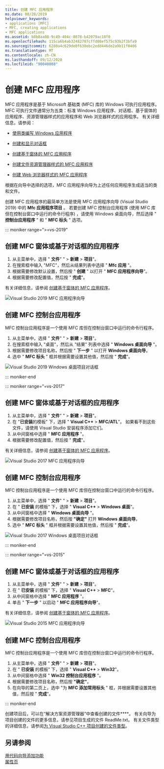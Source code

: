 ```yaml
---
title: 创建 MFC 应用程序
ms.date: 08/28/2019
helpviewer_keywords:
- applications [MFC]
- MFC, creating applications
- MFC applications
ms.assetid: b8b8aa08-9c49-404c-8078-b42079ac18f0
ms.openlocfilehash: 115ca6b4ab32482707cffd08ef575c93b2f3bfa9
ms.sourcegitcommit: 6280a4c629de0f638ebc2edd446de2a9b11f0406
ms.translationtype: MT
ms.contentlocale: zh-CN
ms.lasthandoff: 09/12/2020
ms.locfileid: "90040088"
---
```

# <a name="creating-an-mfc-application"></a>创建 MFC 应用程序

MFC 应用程序是基于 Microsoft 基础类 (MFC) 库的 Windows 可执行应用程序。 MFC 可执行文件通常分为五类：标准 Windows 应用程序、对话框、基于窗体的应用程序、资源管理器样式的应用程序和 Web 浏览器样式的应用程序。 有关详细信息，请参阅：

- [使用类编写 Windows 应用程序](../../mfc/using-the-classes-to-write-applications-for-windows.md)

- [创建和显示对话框](../../mfc/creating-and-displaying-dialog-boxes.md)

- [创建基于窗体的 MFC 应用程序](../../mfc/reference/creating-a-forms-based-mfc-application.md)

- [创建文件资源管理器样式的 MFC 应用程序](../../mfc/reference/creating-a-file-explorer-style-mfc-application.md)

- [创建 Web 浏览器样式的 MFC 应用程序](../../mfc/reference/creating-a-web-browser-style-mfc-application.md)

根据在向导中选择的选项，MFC 应用程序向导为上述任何应用程序生成适当的类和文件。

创建 MFC 应用程序的最简单方法是使用 MFC 应用程序向导 (Visual Studio 2019) 中的 **Mfc 应用程序项目** 。 若要创建 MFC 控制台应用程序 (使用 MFC 库但在控制台窗口中运行的命令行程序) ，请使用 Windows 桌面向导，然后选择 " **控制台应用程序** " 和 " **MFC 标头** " 选项。

::: moniker range=">=vs-2019"

## <a name="to-create-an-mfc-forms-or-dialog-based-application"></a>创建 MFC 窗体或基于对话框的应用程序

1. 从主菜单中，选择 " **文件**" " > **新建** > **项目**"。
1. 在搜索框中输入 "MFC"，然后从结果列表中选择 " **Mfc 应用** "。
1. 根据需要修改默认设置，然后按 " **创建** " 以打开 " **MFC 应用程序向导**"。
1. 根据需要修改配置值，然后按 " **完成**"。

有关详细信息，请参阅 [创建基于窗体的 MFC 应用程序](creating-a-forms-based-mfc-application.md)。

![Visual Studio 2019 MFC 应用程序向导](media/mfc-app-wizard.png)

## <a name="to-create-an-mfc-console-application"></a>创建 MFC 控制台应用程序

MFC 控制台应用程序是一个使用 MFC 库但在控制台窗口中运行的命令行程序。

1. 从主菜单中，选择 " **文件**" " > **新建** > **项目**"。
1. 在搜索框中输入 "桌面"，然后从 "结果" 列表中选择 " **Windows 桌面向导** "。
1. 根据需要修改项目名称，然后按 " **下一步** " 以打开 **Windows 桌面向导**。
1. 选中 " **MFC 标头** " 框并根据需要设置其他值，然后按 " **完成**"。

![Visual Studio 2019 Windows 桌面项目对话框](media/windows-desktop-wizard.png)

::: moniker-end

::: moniker range="=vs-2017"

## <a name="to-create-an-mfc-forms-or-dialog-based-application"></a>创建 MFC 窗体或基于对话框的应用程序

1. 从主菜单中，选择 " **文件**" " > **新建** > **项目**"。
1. 在 "**已安装**的模板" 下，选择 " **Visual C++**  >  **MFC/ATL**"。 如果看不到这些文件，请使用 Visual Studio 安装程序添加它们。
1. 从中间窗格中选择 " **MFC 应用程序** "。
1. 根据需要修改配置值，然后按 " **完成**"。

有关详细信息，请参阅 [创建基于窗体的 MFC 应用程序](creating-a-forms-based-mfc-application.md)。

![Visual Studio 2017 MFC 应用程序向导](media/mfc-app-wizard.png)

## <a name="to-create-an-mfc-console-application"></a>创建 MFC 控制台应用程序

MFC 控制台应用程序是一个使用 MFC 库但在控制台窗口中运行的命令行程序。

1. 从主菜单中，选择 " **文件**" " > **新建** > **项目**"。
1. 在 " **已安装** 的模板" 下，选择 " **Visual C++** > **Windows 桌面**"。
1. 从中间窗格中选择 " **Windows 桌面向导** "。
1. 根据需要修改项目名称，然后按 **"确定"** 打开 **Windows 桌面向导**。
1. 选中 " **MFC 标头** " 框并根据需要设置其他值，然后按 " **完成**"。

![Visual Studio 2017 Windows 桌面项目对话框](media/windows-desktop-wizard-2017.png)

::: moniker-end

::: moniker range="=vs-2015"

## <a name="to-create-an-mfc-forms-or-dialog-based-application"></a>创建 MFC 窗体或基于对话框的应用程序

1. 从主菜单中，选择 " **文件**" " > **新建** > **项目**"。
1. 在 " **已安装** 的模板" 下，选择 " **Visual C++** > **MFC**"。
1. 从中间窗格中选择 " **MFC 应用程序** "。
1. 单击 " **下一步** " 以启动 " **MFC 应用程序向导**"。

有关详细信息，请参阅 [创建基于窗体的 MFC 应用程序](creating-a-forms-based-mfc-application.md)。

![Visual Studio 2015 MFC 应用程序向导](media/mfc-app-wizard-2015.png)

## <a name="to-create-an-mfc-console-application"></a>创建 MFC 控制台应用程序

MFC 控制台应用程序是一个使用 MFC 库但在控制台窗口中运行的命令行程序。

1. 从主菜单中，选择 " **文件**" " > **新建** > **项目**"。
1. 在 " **已安装** 的模板" 下，选择 " **Visual C++** > **Win32**"。
1. 从中间窗格中选择 " **Win32 控制台应用程序** "。
1. 根据需要修改项目名称，然后按 **"确定"**。
1. 在向导的第二页上，选中 "为 **MFC 添加常用标头** " 框，并根据需要设置其他值，然后按 " **完成**"。

::: moniker-end

创建项目后，可以在“解决方案资源管理器”中查看创建的文件****。 有关向导为项目创建的文件的更多信息，请参见项目生成的文件 ReadMe.txt。 有关文件类型的详细信息，请参阅[为 Visual Studio C++ 项目创建的文件类型](../../build/reference/file-types-created-for-visual-cpp-projects.md)。

## <a name="see-also"></a>另请参阅

[用代码向导添加功能](../../ide/adding-functionality-with-code-wizards-cpp.md)<br/>
[属性页](../../build/reference/property-pages-visual-cpp.md)
